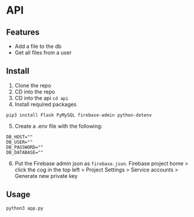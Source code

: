 # API

## Features
- Add a file to the db
- Get all files from a user


## Install
1. Clone the repo
2. CD into the repo
3. CD  into the api `cd api`
4. Install required packages
```
pip3 install Flask PyMySQL firebase-admin python-dotenv
```
5. Create a .env file with the following:
```
DB_HOST=""
DB_USER=""
DB_PASSWORD=""
DB_DATABASE=""
```
6. Put the Firebase admin json as `firebase.json`. Firebase project home > click the cog in the top left > Project Settings > Service accounts > Generate new private key

## Usage
`python3 app.py`
